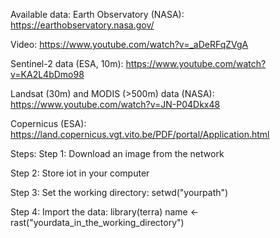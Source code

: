Available data:
Earth Observatory (NASA):
https://earthobservatory.nasa.gov/

Video: https://www.youtube.com/watch?v=_aDeRFqZVgA

Sentinel-2 data (ESA, 10m):
https://www.youtube.com/watch?v=KA2L4bDmo98

Landsat (30m) and MODIS (>500m) data (NASA):
https://www.youtube.com/watch?v=JN-P04Dkx48

Copernicus (ESA):
https://land.copernicus.vgt.vito.be/PDF/portal/Application.html

Steps:
Step 1:
Download an image from the network

Step 2:
Store iot in your computer

Step 3:
Set the working directory: setwd("yourpath")

Step 4:
Import the data: library(terra) name <- rast("yourdata_in_the_working_directory")
